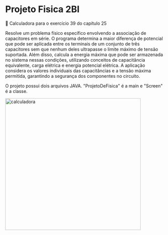 # Projeto Fisica 2BI

🧮 Calculadora para o exercício 39 do capítulo 25 

Resolve um problema físico específico envolvendo a associação de capacitores em série. O programa determina a maior diferença de potencial que pode ser aplicada entre os terminais de um conjunto de três capacitores sem que nenhum deles ultrapasse o limite máximo de tensão suportada. Além disso, calcula a energia máxima que pode ser armazenada no sistema nessas condições, utilizando conceitos de capacitância equivalente, carga elétrica e energia potencial elétrica. A aplicação considera os valores individuais das capacitâncias e a tensão máxima permitida, garantindo a segurança dos componentes no circuito.

O projeto possui dois arquivos JAVA. "ProjetoDeFisica" é a main e "Screen" é a classe.

<img width="429" height="417" alt="calculadora" src="https://github.com/user-attachments/assets/ac88b527-ddfb-4c4e-a6d9-72878dfeabd5" />
